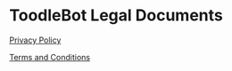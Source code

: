 # ToodleBot Legal Documents
[Privacy Policy](privacy-policy.md)  

[Terms and Conditions](terms-and-conditions.md)

